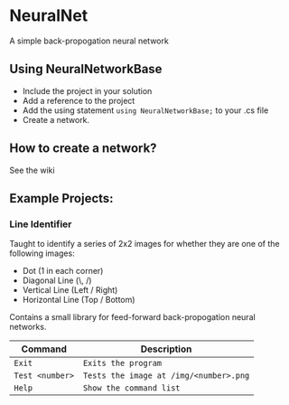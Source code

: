 # NeuralNet

A simple back-propogation neural network 


## Using NeuralNetworkBase

* Include the project in your solution
* Add a reference to the project
* Add the using statement `using NeuralNetworkBase;` to your .cs file
* Create a network.

## How to create a network?

See the wiki

## Example Projects:

### Line Identifier

Taught to identify a series of 2x2 images for whether they are one of the following images:

- Dot (1 in each corner)
- Diagonal Line (\\, /)
- Vertical Line (Left / Right)
- Horizontal Line (Top / Bottom)

Contains a small library for feed-forward back-propogation neural networks.

| Command         | Description                            |
|-----------------|----------------------------------------|
| `Exit`          | `Exits the program`                    |
| `Test <number>` | `Tests the image at /img/<number>.png` |
| `Help`          | `Show the command list `               |

